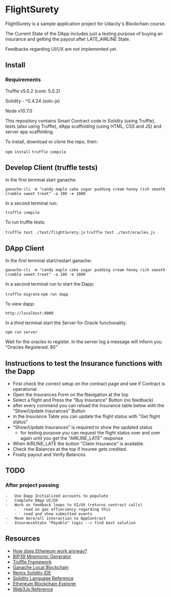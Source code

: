 # FlightSurety

FlightSurety is a sample application project for Udacity's Blockchain course.

The Current State of the DApp includes just a testing purpose of buying an insurance and getting the payout after LATE_AIRLINE State.

Feedbacks regarding UI/UX are not implemented yet.

## Install

### Requirements

Truffle v5.0.2 (core: 5.0.2)

Solidity - ^0.4.24 (solc-js)

Node v10.7.0


This repository contains Smart Contract code in Solidity (using Truffle), tests (also using Truffle), dApp scaffolding (using HTML, CSS and JS) and server app scaffolding.

To install, download or clone the repo, then:

`npm install`
`truffle compile`

## Develop Client  (truffle tests)

In the first terminal start ganache:

`ganache-cli -m "candy maple cake sugar pudding cream honey rich smooth crumble sweet treat" -a 100 -e 1000`

In a second terminal run:

`truffle compile`

To run truffle tests:

`truffle test ./test/flightSurety.js`
`truffle test ./test/oracles.js`

## DApp Client 

In the first terminal start/restart ganache:

`ganache-cli -m "candy maple cake sugar pudding cream honey rich smooth crumble sweet treat" -a 100 -e 1000`

In a second terminal run to start the Dapp:

`truffle migrate`
`npm run dapp`

To view dapp:

`http://localhost:8000`

In a third terminal start the Server for Oracle functionality:

`npm run server`

Wait for the oracles to register.
In the server log a message will inform you
"Oracles Registered: 80" 

## Instructions to test the Insurance functions with the Dapp

-   First check the correct setup on the contract page and see if Contract is operational
-   Open the Insurances Form on the Navigation at the top
-   Select a flight and Press the "Buy Insurance" Button (no feedback)
-   after every command you can reload the Insurance table below with the "Show/Update Insurances" Button
-   in the Insurance Table you can update the flight status with "Get flight status"
-   "Show/Update Insurances" is required to show the updated status
    -   for testing purpose you can request the flight status over and over again until you get the "AIRLINE_LATE" response
-   When AIRLINE_LATE the button "Claim Insurance" is available.
-   Check the Balances at the top if Insuree gets credited.
-   Finally payout and Verify Balances

## TODO

### After project passing
    -   Use Dapp Initialized accounts to populate
    -   Complete DApp UI/UX
    -   Work on feedback loops to UI/UX (returns contract calls)
        -   read on gas effieciency regarding this
        -   read and show submitted events
    -   Move more/all interaction to AppContract
    -   InsuranceState "Payable" logic --> find best solution  

## Resources

* [How does Ethereum work anyway?](https://medium.com/@preethikasireddy/how-does-ethereum-work-anyway-22d1df506369)
* [BIP39 Mnemonic Generator](https://iancoleman.io/bip39/)
* [Truffle Framework](http://truffleframework.com/)
* [Ganache Local Blockchain](http://truffleframework.com/ganache/)
* [Remix Solidity IDE](https://remix.ethereum.org/)
* [Solidity Language Reference](http://solidity.readthedocs.io/en/v0.4.24/)
* [Ethereum Blockchain Explorer](https://etherscan.io/)
* [Web3Js Reference](https://github.com/ethereum/wiki/wiki/JavaScript-API)